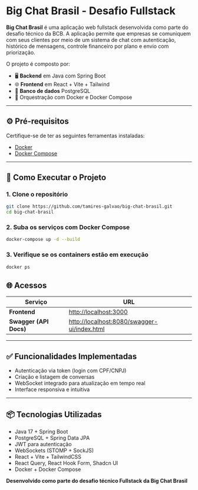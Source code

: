 # Big Chat Brasil - Desafio Fullstack

**Big Chat Brasil** é uma aplicação web fullstack desenvolvida como parte do desafio técnico da BCB. A aplicação permite que empresas se comuniquem com seus clientes por meio de um sistema de chat com autenticação, histórico de mensagens, controle financeiro por plano e envio com priorização.

O projeto é composto por:
- 🖥️ **Backend** em Java com Spring Boot
- 🌐 **Frontend** em React + Vite + Tailwind
- 🐘 **Banco de dados** PostgreSQL
- 🐳 Orquestração com Docker e Docker Compose

---

## ⚙️ Pré-requisitos

Certifique-se de ter as seguintes ferramentas instaladas:

- [Docker](https://www.docker.com/get-started)
- [Docker Compose](https://docs.docker.com/compose/install/)

---

## 🚀 Como Executar o Projeto

### 1. Clone o repositório

```bash
git clone https://github.com/tamires-galvao/big-chat-brasil.git
cd big-chat-brasil
```

### 2. Suba os serviços com Docker Compose

```bash
docker-compose up -d --build
```
### 3. Verifique se os containers estão em execução

```bash
docker ps
```
## 🌐 Acessos
| Serviço                | URL                                                                                        |
| ---------------------- | ------------------------------------------------------------------------------------------ |
| **Frontend**           | [http://localhost:3000](http://localhost:3000/auth/sign-in)                                |
| **Swagger (API Docs)** | [http://localhost:8080/swagger-ui/index.html](http://localhost:8080/swagger-ui/index.html) |

---

## ✅ Funcionalidades Implementadas

- Autenticação via token (login com CPF/CNPJ)
- Criação e listagem de conversas
- WebSocket integrado para atualização em tempo real
- Interface responsiva e intuitiva

---

## 📦 Tecnologias Utilizadas

- Java 17 + Spring Boot
- PostgreSQL + Spring Data JPA
- JWT para autenticação
- WebSockets (STOMP + SockJS)
- React + Vite + TailwindCSS
- React Query, React Hook Form, Shadcn UI
- Docker + Docker Compose

**Desenvolvido como parte do desafio técnico Fullstack da Big Chat Brasil**
